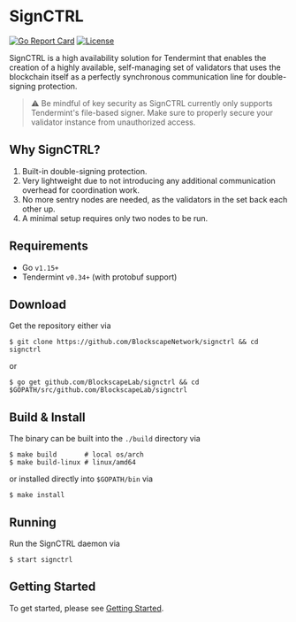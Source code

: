 # SignCTRL

[![Go Report Card](https://goreportcard.com/badge/github.com/blockscapenetwork/signctrl)](https://goreportcard.com/report/github.com/blockscapenetwork/signctrl)
[![License](https://img.shields.io/github/license/cosmos/cosmos-sdk.svg)](https://github.com/cosmos/cosmos-sdk/blob/master/LICENSE)

SignCTRL is a high availability solution for Tendermint that enables the creation of a highly available, self-managing set of validators that uses the blockchain itself as a perfectly synchronous communication line for double-signing protection.

> :warning: Be mindful of key security as SignCTRL currently only supports Tendermint's file-based signer. Make sure to properly secure your validator instance from unauthorized access.

## Why SignCTRL?

1) Built-in double-signing protection.
2) Very lightweight due to not introducing any additional communication overhead for coordination work.
3) No more sentry nodes are needed, as the validators in the set back each other up.
4) A minimal setup requires only two nodes to be run.

## Requirements

* Go `v1.15+`
* Tendermint `v0.34+` (with protobuf support)

## Download

Get the repository either via

```shell
$ git clone https://github.com/BlockscapeNetwork/signctrl && cd signctrl
```

or

```shell
$ go get github.com/BlockscapeLab/signctrl && cd $GOPATH/src/github.com/BlockscapeLab/signctrl
```

## Build & Install

The binary can be built into the `./build` directory via

```shell
$ make build       # local os/arch
$ make build-linux # linux/amd64
```

or installed directly into `$GOPATH/bin` via

```shell
$ make install
```

## Running

Run the SignCTRL daemon via

```shell
$ start signctrl
```

## Getting Started

To get started, please see [Getting Started](docs/guides/README.md).